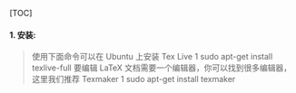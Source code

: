 [TOC]

#### 1. 安装:
>使用下面命令可以在 Ubuntu 上安装 Tex Live
1 	sudo apt-get install texlive-full
要编辑 LaTeX 文档需要一个编辑器，你可以找到很多编辑器，这里我们推荐 Texmaker
1 	sudo apt-get install texmaker 
